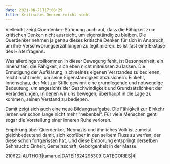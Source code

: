 ```yaml
---
date: 2021-06-21T17:08:29
title: Kritisches Denken reicht nicht
---
```



Vielleicht zeigt Querdenker-Strömung auch auf, dass die Fähigkeit zum kritischen Denken nicht ausreicht, um eigenständig zu bleiben. Die Querdenker nehmen ja genau dieses kritische Denken für sich in Anspruch, um ihre Verschwörungserzählungen zu legitimieren. Es ist fast eine Ekstase des Hinterfragens.  

Was allerdings vollkommen in dieser Bewegung fehlt, ist Besonnenheit, ein Innehalten, die Fähigkeit, sich eben nicht mitreissen zu lassen. Die Ermutigung der Aufklärung, sich seines eigenen Verstandes zu bedienen, reicht nicht mehr, um seine Eigenständigkeit abzusichern. Einkehr, Innenschau, der Mut zur Stille gewinnt eine grundlegende und notwendige Bedeutung, um angesichts der Geschwindigkeit und Grundsätzlichkeit der Veränderungen, in denen wir uns bewegen, überhaupt in die Lage zu kommen, seinen Verstand zu bedienen. 

Damit zeigt sich auch eine neue Bildungsaufgabe. Die Fähigkeit zur Einkehr lernen wir schon lange nicht mehr “nebenbei”.  Für viele Menschen geht sogar die Vorstellung einer inneren Ruhe verloren. 

Empörung über Querdenker, Neonazis und ähnliches Volk ist zumeist gleichbedeutend damit, sich kopfüber in den selbem Fluss zu werfen, der diese schon fortgerissen hat. Und diese Empörung entspringt derselben Sehnsucht: Einheit, Gemeinschaft, Geborgenheit in der Masse.


210622|AUTHOR|tamarue|DATE|1624295309|CATEGORIES|4|
